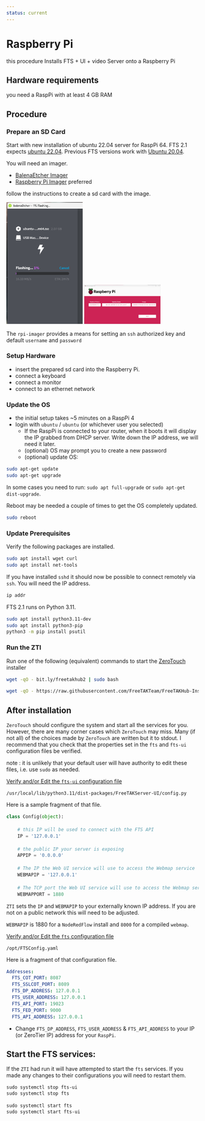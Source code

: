 ```yaml
---
status: current
---
```


# Raspberry Pi

this procedure Installs FTS + UI + video Server onto a Raspberry Pi

## Hardware requirements
you need a RaspPi with at least 4 GB RAM

## Procedure

### Prepare an SD Card
Start with new installation of ubuntu 22.04 server for RaspPi 64.
FTS 2.1 expects [ubuntu 22.04](https://ubuntu.com/download/raspberry-pi/thank-you?version=22.04.3&architecture=server-arm64+raspi).
Previous FTS versions work 
with [Ubuntu 20.04](https://cdimage.ubuntu.com/releases/20.04.4/release/ubuntu-20.04.3-preinstalled-server-arm64+raspi.img.xz).

You will need an imager.

* [BalenaEtcher Imager](https://www.balena.io/etcher)
* [Raspberry Pi Imager](https://www.raspberrypi.com/software/) preferred

follow the instructions to create a sd card with the image.

<img src="belena-etcher-flashing.png" width="200" />
<img src="rpi-imager.png" width="200" />

The `rpi-imager` provides a means for setting an `ssh` authorized key and default `username` and `password`

### Setup Hardware

 * insert the prepared sd card into the Raspberry Pi.
 * connect a keyboard
 * connect a monitor
 * connect to an ethernet network

### Update the OS
 * the initial setup takes ~5 minutes on a RaspPi 4
 * login with `ubuntu` / `ubuntu` (or whichever user you selected)
   * If the RaspPi is connected to your router,
     when it boots it will display the IP grabbed from DHCP server.
     Write down the IP address, we will need it later.
   * (optional) OS may prompt you to create a new password
   * (optional) update OS: 
```bash
sudo apt-get update
sudo apt-get upgrade
```


In some cases you need to run: ```sudo apt full-upgrade``` or ```sudo apt-get dist-upgrade```.

Reboot may be needed a couple of times to get the OS completely updated.
```bash
sudo reboot 
```

### Update Prerequisites

Verify the following packages are installed.
```bash
sudo apt install wget curl
sudo apt install net-tools
```
If you have installed `sshd` it should now be possible to connect remotely via `ssh`.
You will need the IP address.
```bash
ip addr
```

FTS 2.1 runs on Python 3.11.
```bash
sudo apt install python3.11-dev
sudo apt install python3-pip
python3 -m pip install psutil
```

### Run the ZTI
Run one of the following (equivalent) commands to start the [ZeroTouch](../../Installation/Ansible/ZeroTouchInstall.md) installer
```bash
wget -qO - bit.ly/freetakhub2 | sudo bash
```
```bash
wget -qO - https://raw.githubusercontent.com/FreeTAKTeam/FreeTAKHub-Installation/main/scripts/easy_install.sh | bash
```

## After installation

`ZeroTouch` should configure the system and start all the services for you. 
However, there are many corner cases which `ZeroTouch` may miss.
Many (if not all) of the choices made by `ZeroTouch` are written but it to stdout.
I recommend that you check that the properties set in the `fts` and `fts-ui` configuration files be verified.

note
: it is unlikely that your default user will have authority to edit these files, i.e. use `sudo` as needed.

[Verify and/or Edit the `fts-ui` configuration file](../../administration/usingConsole.md)  
```
/usr/local/lib/python3.11/dist-packages/FreeTAKServer-UI/config.py
```
Here is a sample fragment of that file.
```python
class Config(object):

    # this IP will be used to connect with the FTS API
    IP = '127.0.0.1'
    
    # the public IP your server is exposing
    APPIP = '0.0.0.0'

    # The IP the Web UI service will use to access the Webmap service
    WEBMAPIP = '127.0.0.1'
    
    # The TCP port the Web UI service will use to access the Webmap service
    WEBMAPPORT = 1880

```
`ZTI` sets the `IP` and `WEBMAPIP` to your externally known IP address.
If you are not on a public network this will need to be adjusted.

`WEBMAPIP` is 1880 for a `NodeRedFlow` install and `8000` for a compiled `webmap`.


[Verify and/or Edit the `fts` configuration file](../../administration/usingConsole.md)  
```
/opt/FTSConfig.yaml
```
Here is a fragment of that configuration file.
```yaml
Addresses:
  FTS_COT_PORT: 8087
  FTS_SSLCOT_PORT: 8089
  FTS_DP_ADDRESS: 127.0.0.1
  FTS_USER_ADDRESS: 127.0.0.1
  FTS_API_PORT: 19023
  FTS_FED_PORT: 9000
  FTS_API_ADDRESS: 127.0.0.1
```
* Change `FTS_DP_ADDRESS`, `FTS_USER_ADDRESS` & `FTS_API_ADDRESS` to your IP (or ZeroTier IP) address for your `RaspPi`.

## Start the FTS services:

If the `ZTI` had run it will have attempted to start the `fts` services.
If you made any changes to their configurations you will need to restart them.
```
sudo systemctl stop fts-ui
sudo systemctl stop fts

sudo systemctl start fts
sudo systemctl start fts-ui
```


